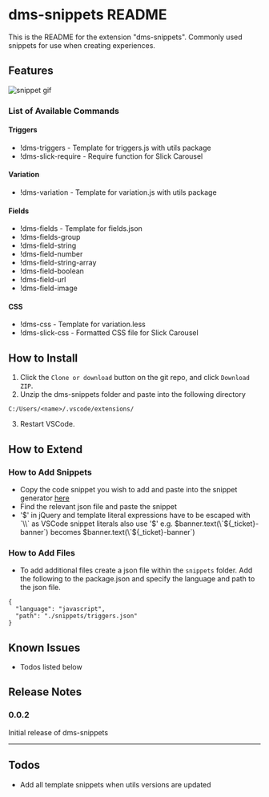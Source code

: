 # dms-snippets README

This is the README for the extension "dms-snippets". Commonly used snippets for use when creating experiences.

## Features

![snippet gif](https://media.giphy.com/media/LPIZ8rCf1S2CC2W1l6/giphy.gif)

### List of Available Commands

#### Triggers
- !dms-triggers - Template for triggers.js with utils package
- !dms-slick-require - Require function for Slick Carousel

#### Variation
- !dms-variation - Template for variation.js with utils package

#### Fields
- !dms-fields - Template for fields.json
- !dms-fields-group
- !dms-field-string
- !dms-field-number
- !dms-field-string-array
- !dms-field-boolean
- !dms-field-url
- !dms-field-image

#### CSS
- !dms-css - Template for variation.less
- !dms-slick-css - Formatted CSS file for Slick Carousel

## How to Install

1. Click the `Clone or download` button on the git repo, and click `Download ZIP`.
2. Unzip the dms-snippets folder and paste into the following directory

```
C:/Users/<name>/.vscode/extensions/
```
3. Restart VSCode.

## How to Extend

### How to Add Snippets

- Copy the code snippet you wish to add and paste into the snippet generator [here](https://snippet-generator.app/?description=&tabtrigger=&snippet=&mode=vscode)
- Find the relevant json file and paste the snippet
- '$' in jQuery and template literal expressions have to be escaped with `\\` as VSCode snippet literals also use '$' e.g. $banner.text(\`${\_ticket}-banner\`) becomes $banner.text(\`${\_ticket}-banner\`)

### How to Add Files

- To add additional files create a json file within the `snippets` folder. Add the following to the package.json and specify the language and path to the json file.
```
{
  "language": "javascript",
  "path": "./snippets/triggers.json"
}
```


## Known Issues

- Todos listed below

## Release Notes

### 0.0.2

Initial release of dms-snippets

-----------------------------------------------------------------------------------------------------------

## Todos

- Add all template snippets when utils versions are updated
